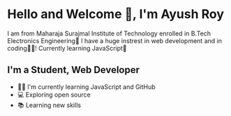 # Hello and Welcome 👋, I'm Ayush Roy
I am from Maharaja Surajmal Institute of Technology enrolled in B.Tech Electronics Engineering🏫
I have a huge instrest in web development and in coding👩‍💻! Currently learning JavaScript📜

## I'm a Student, Web Developer
- 👨‍💻 I'm currently learning JavaScript and GitHub
- 💻 Exploring open source
- 📚 Learning new skills
